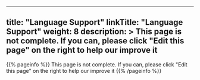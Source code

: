 
---
title: "Language Support"
linkTitle: "Language Support"
weight: 8
description: >
  This page is not complete. If you can, please click "Edit this page" on the right to help our improve it
---

{{% pageinfo %}}
This page is not complete. If you can, please click "Edit this page" on the right to help our improve it
{{% /pageinfo %}}
